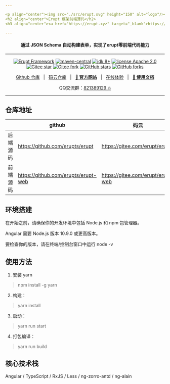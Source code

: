 ```yaml
---

<p align="center"><img src="./src/erupt.svg" height="150" alt="logo"/></p>
<h2 align="center">Erupt 框架前端源码</h2>
<h3 align="center"><a href="https://erupt.xyz" target="_blank">https://www.erupt.xyz</a></h3>

---
```


<h4 align="center">通过 JSON Schema 自动构建表单，实现了erupt零前端代码能力</h4>

---

<p align="center">
    <a href="https://www.erupt.xyz" target="_blank"><img src="https://img.shields.io/badge/Erupt-Framework-brightgreen" alt="Erupt Framework"></a>
    <a href="https://mvnrepository.com/search?q=erupt"><img src="https://img.shields.io/maven-central/v/xyz.erupt/erupt" alt="maven-central"></a>
    <a href="https://www.oracle.com/technetwork/java/javase/downloads/index.html"><img src="https://img.shields.io/badge/JDK-8+-green.svg" alt="jdk 8+"></a>
    <a href="./LICENSE"><img src="https://img.shields.io/badge/license-Apache%202-blue" alt="license Apache 2.0"></a>
    <a href="https://gitee.com/erupt/erupt"><img src="https://gitee.com/erupt/erupt/badge/star.svg?theme=dark" alt="Gitee star"></a>
    <a href="https://gitee.com/erupt/erupt"><img src="https://gitee.com/erupt/erupt/badge/fork.svg?theme=dark" alt="Gitee fork"></a>
    <a href="https://github.com/erupts/erupt"><img src="https://img.shields.io/github/stars/erupts/erupt?style=social" alt="GitHub stars"></a>
    <a href="https://github.com/erupts/erupt"><img src="https://img.shields.io/github/forks/erupts/erupt?style=social" alt="GitHub forks"></a>
</p>

<p align="center">
    <a href="https://github.com/erupts/erupt">Github 仓库</a> &nbsp; | &nbsp; 
    <a href="https://gitee.com/erupt/erupt">码云仓库</a> &nbsp; | &nbsp; 
    <a href="https://www.erupt.xyz" target="_blank"><b>🦅 官方网站</b></a> &nbsp; | &nbsp; 
    <a href="https://www.erupt.xyz/demo" target="_blank">在线体验</a> &nbsp; | &nbsp; 
    <a href="https://www.yuque.com/erupts" target="_blank"><b>📕 使用文档</b></a>
</p>

<p align="center">
    QQ交流群：<a href="https://jq.qq.com/?_wv=1027&k=MCd4plZ0">821389129 🔥</a>
</p>

---

## 仓库地址

| |  github  | 码云 |
|  ---- |  ----  | ----  | 
| 后端源码 | https://github.com/erupts/erupt | https://gitee.com/erupt/erupt |
| 前端源码 | https://github.com/erupts/erupt-web | https://gitee.com/erupt/erupt-web |

## 环境搭建

在开始之前，请确保你的开发环境中包括 Node.js 和 npm 包管理器。

Angular 需要 Node.js 版本 10.9.0 或更高版本。

要检查你的版本，请在终端/控制台窗口中运行 node -v

## 使用方法

1. 安装 yarn
> npm install -g yarn

2. 构建：
> yarn install

3. 启动：
> yarn run start

4. 打包编译：
> yarn run build 

## 核心技术栈

Angular / TypeScript / RxJS / Less / ng-zorro-antd / ng-alain 
